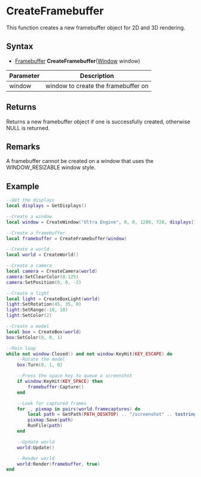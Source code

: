 # CreateFramebuffer

This function creates a new framebuffer object for 2D and 3D rendering.

## Syntax
- [Framebuffer](Framebuffer.md) **CreateFramebuffer**([Window](Window.md) window)

| Parameter | Description |
| --- | --- |
| window | window to create the framebuffer on |

## Returns

Returns a new framebuffer object if one is successfully created, otherwise NULL is returned.

## Remarks

A framebuffer cannot be created on a window that uses the WINDOW_RESIZABLE window style.

## Example
  
```lua
--Get the displays
local displays = GetDisplays()

--Create a window
local window = CreateWindow("Ultra Engine", 0, 0, 1280, 720, displays[1], WINDOW_TITLEBAR | WINDOW_CENTER)

--Create a framebuffer
local framebuffer = CreateFramebuffer(window)

--Create a world
local world = CreateWorld()

--Create a camera
local camera = CreateCamera(world)
camera:SetClearColor(0.125)
camera:SetPosition(0, 0, -2)

--Create a light
local light = CreateBoxLight(world)
light:SetRotation(45, 35, 0)
light:SetRange(-10, 10)
light:SetColor(2)

--Create a model
local box = CreateBox(world)
box:SetColor(0, 0, 1)

--Main loop
while not window:Closed() and not window:KeyHit(KEY_ESCAPE) do
    --Rotate the model
    box:Turn(0, 1, 0)

    --Press the space key to queue a screenshot
    if window:KeyHit(KEY_SPACE) then
        framebuffer:Capture()
    end

    --Look for captured frames
    for _, pixmap in pairs(world.framecaptures) do
        local path = GetPath(PATH_DESKTOP) .. "/screenshot" .. tostring(e.data + 1) .. ".jpg"
        pixmap:Save(path)
        RunFile(path)
    end

    --Update world
    world:Update()

    --Render world
    world:Render(framebuffer, true)
end
```
